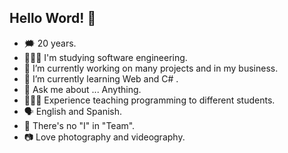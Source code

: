 ## Hello Word! 👋
- 🗯️ 20 years.
- 👨🏻‍💻 I'm studying software engineering.
- 🔭 I’m currently working on many projects and in my business.
- 🌱 I’m currently learning Web and C# .  
- 💬 Ask me about ... Anything.
- 👩🏻‍🏫 Experience teaching programming to different students.
- 🗣️ English and Spanish.
- 👥 There's no "I" in "Team".
- 📷 Love photography and videography.
